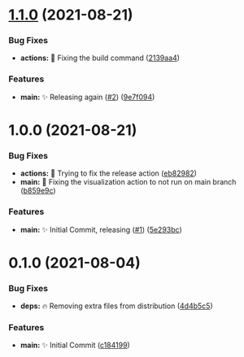 # [1.1.0](https://github.com/Unbuttun/novels-raw-scraper/compare/v1.0.0...v1.1.0) (2021-08-21)


### Bug Fixes

* **actions:** 🐛 Fixing the build command ([2139aa4](https://github.com/Unbuttun/novels-raw-scraper/commit/2139aa47b19815b3f67b93367f6714d76071ac48))


### Features

* **main:** ✨ Releasing again ([#2](https://github.com/Unbuttun/novels-raw-scraper/issues/2)) ([9e7f094](https://github.com/Unbuttun/novels-raw-scraper/commit/9e7f09435ee4a292e9dc516d5bc0ff99ad714608))

# 1.0.0 (2021-08-21)


### Bug Fixes

* **actions:** 🐛 Trying to fix the release action ([eb82982](https://github.com/Unbuttun/novels-raw-scraper/commit/eb829828b314d42593620197a0efc21e4aa78385))
* **main:** 🐛 Fixing the visualization action to not run on main branch ([b859e9c](https://github.com/Unbuttun/novels-raw-scraper/commit/b859e9c5fb106920ff1417a0c1d7e4cbdfd09496))


### Features

* **main:** ✨ Initial Commit, releasing ([#1](https://github.com/Unbuttun/novels-raw-scraper/issues/1)) ([5e293bc](https://github.com/Unbuttun/novels-raw-scraper/commit/5e293bc1aa3bde9600d7333e7c7225b16cba43c9))

# 0.1.0 (2021-08-04)

### Bug Fixes

- **deps:** 🔥 Removing extra files from distribution ([4d4b5c5](https://github.com/Unbuttun/chinese-numbers-to-arabic/commit/4d4b5c5de072e80dab46718999da9caad234888b))

### Features

- **main:** ✨ Initial Commit ([c184199](https://github.com/Unbuttun/chinese-numbers-to-arabic/commit/c184199dfe2b442d0081dd95cf60f2e03baf1137))
